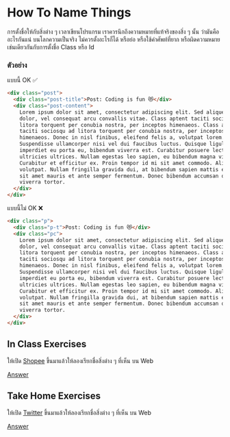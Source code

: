 # How To Name Things

การตั้งชื่อให้กับสิ่งต่าง ๆ เวลาเขียนโปรแกรม เราควรนึกถึงความหมายที่แท้จริงของสิ่ง ๆ นั้น ว่ามันคืออะไรกันแน่ บนโลกความเป็นจริง ไม่ควรตั้งอะไรก็ได้ หรือย่อ หรือใช้คำศัพท์ที่ยาก หรือผิดความหมาย เช่นเดียวกันกับการตั้งชื่อ Class หรือ Id

### ตัวอย่าง

แบบนี้ OK ✅

```html
<div class="post">
  <div class="post-title">Post: Coding is fun 😻</div>
  <div class="post-content">
    Lorem ipsum dolor sit amet, consectetur adipiscing elit. Sed aliquet elit
    dolor, vel consequat arcu convallis vitae. Class aptent taciti sociosqu ad
    litora torquent per conubia nostra, per inceptos himenaeos. Class aptent
    taciti sociosqu ad litora torquent per conubia nostra, per inceptos
    himenaeos. Donec in nisl finibus, eleifend felis a, volutpat lorem.
    Suspendisse ullamcorper nisi vel dui faucibus luctus. Quisque ligula turpis,
    imperdiet eu porta eu, bibendum viverra est. Curabitur posuere lectus at
    ultricies ultrices. Nullam egestas leo sapien, eu bibendum magna viverra a.
    Curabitur et efficitur ex. Proin tempor id mi sit amet commodo. Aliquam erat
    volutpat. Nullam fringilla gravida dui, at bibendum sapien mattis eu. Nullam
    sit amet mauris et ante semper fermentum. Donec bibendum accumsan odio, id
    viverra tortor.
  </div>
</div>
```

แบบนี้ไม่ OK ❌

```html
<div class="p">
  <div class="p-t">Post: Coding is fun 😻</div>
  <div class="pc">
    Lorem ipsum dolor sit amet, consectetur adipiscing elit. Sed aliquet elit
    dolor, vel consequat arcu convallis vitae. Class aptent taciti sociosqu ad
    litora torquent per conubia nostra, per inceptos himenaeos. Class aptent
    taciti sociosqu ad litora torquent per conubia nostra, per inceptos
    himenaeos. Donec in nisl finibus, eleifend felis a, volutpat lorem.
    Suspendisse ullamcorper nisi vel dui faucibus luctus. Quisque ligula turpis,
    imperdiet eu porta eu, bibendum viverra est. Curabitur posuere lectus at
    ultricies ultrices. Nullam egestas leo sapien, eu bibendum magna viverra a.
    Curabitur et efficitur ex. Proin tempor id mi sit amet commodo. Aliquam erat
    volutpat. Nullam fringilla gravida dui, at bibendum sapien mattis eu. Nullam
    sit amet mauris et ante semper fermentum. Donec bibendum accumsan odio, id
    viverra tortor.
  </div>
</div>
```

## In Class Exercises

ให้เปิด [Shopee](https://shopee.co.th/) ขึ้นมาแล้วให้ลองเรียกชื่อสิ่งต่าง ๆ ที่เห็น บน Web

[Answer](https://github.com/napatwongchr/intro-to-html/blob/main/exercises/html-exercises-1.md)

## Take Home Exercises

ให้เปิด [Twitter](https://twitter.com) ขึ้นมาแล้วให้ลองเรียกชื่อสิ่งต่าง ๆ ที่เห็น บน Web

[Answer](https://github.com/napatwongchr/intro-to-html/blob/main/exercises/html-exercises-1.md)
